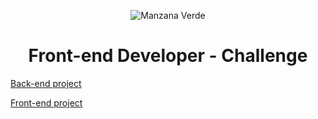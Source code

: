
<p align="center">
  <img src="https://manzanaverde.la/images/brand/logo-manzana-verde.svg" alt="Manzana Verde">
</p>

<h1 align="center">Front-end Developer - Challenge</h1>

[Back-end project](https://github.com/christiancazu/manzana-verde/tree/back-end)

[Front-end project](https://github.com/christiancazu/manzana-verde/tree/front-end)
